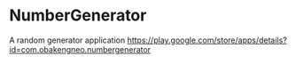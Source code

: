 # NumberGenerator
A random generator application
https://play.google.com/store/apps/details?id=com.obakengneo.numbergenerator
